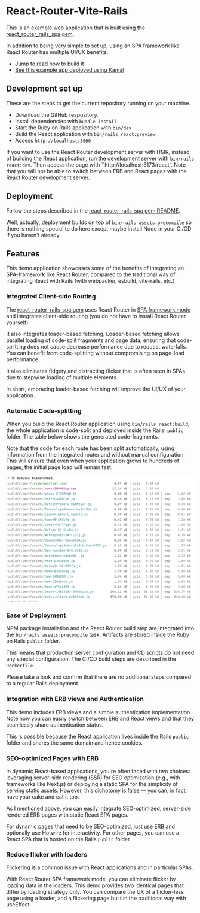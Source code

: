 # React-Router-Vite-Rails

This is an example web application that is built using the [react_router_rails_spa gem](https://rubygems.org/gems/react_router_rails_spa).

In addition to being very simple to set up, using an SPA framework like React Router has multiple UI/UX benefits.  

- [Jump to read how to build it](#how-it-is-built)
- [See this example app deployed using Kamal](https://rrrails.castle104.com)

## Development set up

These are the steps to get the current repository running on your machine.

* Download the GitHub respository.
* Install dependencies with `bundle install`
* Start the Ruby on Rails application with `bin/dev`
* Build the React application with `bin/rails react:preview`
* Access `http://localhost:3000`

If you want to use the React Router development server with HMR, instead of building the React application, run the development server with `bin/rails react:dev`.
Then access the page with ``http://localhost:5173/react`.
Note that you will not be able to switch between ERB and React pages with the React Router development server.

## Deployment

Follow the steps
described in the [react_router_rails_spa gem README](https://github.com/naofumi/react_router_rails_spa).

Well, actually,
deployment builds on top of `bin/rails assets:precompile`
so there is nothing special to do here except maybe install Node in your CI/CD if you haven't already.

## Features

This demo application showcases some of the benefits
of integrating an SPA-framework like React Router, compared to the traditional way of integrating React with Rails
(with webpacker, esbuild, vite-rails, etc.)

### Integrated Client-side Routing

The [react_router_rails_spa gem](https://github.com/naofumi/react_router_rails_spa) uses React Router in [SPA framework mode](https://reactrouter.com/how-to/spa)
and integrates client-side routing (you do not have to install React Router yourself).

It also integrates loader-based fetching.
Loader-based fetching allows parallel loading of code-split fragments and page data,
ensuring that code-splitting does not cause decrease performance due to request waterfalls.
You can benefit from code-splitting without compromising on page-load performance.

It also eliminates fidgety and distracting flicker that is often seen in SPAs due to stepwise loading of multiple elements.

In short, embracing loader-based fetching will improve the UI/UX of your application.

### Automatic Code-splitting

When you build the React Router application using `bin/rails react:build`, the whole application is code-split and deployed inside the Rails' `public` folder. 
The table below shows the generated code-fragments.

Note that the code for each route has been split automatically, using information from the integrated router and without manual configuration.
This will ensure that even when your application grows to hundreds of pages, the initial page load will remain fast.

![Code Splitting](documentation/images/assets-compiled.png)

### Ease of Deployment

NPM package installation and the React Router build step are integrated into the `bin/rails assets:precompile` task.
Artifacts are stored inside the Ruby on Rails `public` folder.

This means that production server configuration and CD scripts do not need any special configuration.
The CI/CD build steps are described in the `Dockerfile`.

Please take a look and confirm that there are no additional steps compared to a regular Rails deployment.

### Integration with ERB views and Authentication

This demo includes ERB views and a simple authentication implementation.
Note how you can easily switch between ERB and React views and that they seamlessly share authentication status.

This is possible because the React application lives inside the Rails `public` folder
and shares the same domain and hence cookies. 

### SEO-optimized Pages with ERB

In dynamic React-based applications, you're often faced with two choices:
leveraging server-side rendering (SSR) for SEO optimization (e.g., with frameworks like Next.js)
or deploying a static SPA for the simplicity of serving static assets.
However, this dichotomy is false — you can, in fact, have your cake and eat it too.

As I mentioned above, you can easily integrate SEO-optimized, server-side rendered ERB pages with static React SPA pages.

For dynamic pages that need to be SEO-optimized, just use ERB and optionally use Hotwire for interactivity.
For other pages, you can use a React SPA that is hosted on the Rails `public` folder.

### Reduce flicker with loaders

Flickering is a common issue with React applications and in particular SPAs.

With React Router SPA framework mode, you can eliminate flicker by loading data in the loaders.
This demo provides two identical pages that differ by loading strategy only.
You can compare the UX of a flicker-less page using a loader,
and a flickering page built in the traditional way with useEffect.
